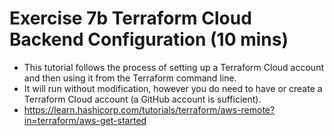 # Exercise 7b Terraform Cloud Backend Configuration (10 mins)
- This tutorial follows the process of setting up a Terraform Cloud account and then using it from the Terraform command line. 
- It will run without modification, however you do need to have or create a Terraform Cloud account (a GitHub account is sufficient).
- https://learn.hashicorp.com/tutorials/terraform/aws-remote?in=terraform/aws-get-started
